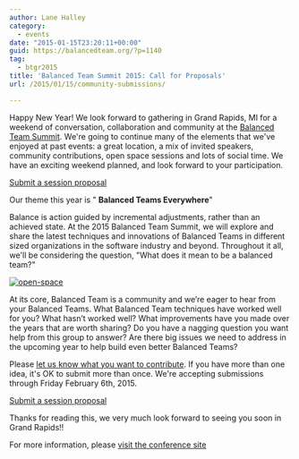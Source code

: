 ```yaml
---
author: Lane Halley
category:
  - events
date: "2015-01-15T23:20:11+00:00"
guid: https://balancedteam.org/?p=1140
tag:
  - btgr2015
title: 'Balanced Team Summit 2015: Call for Proposals'
url: /2015/01/15/community-submissions/

---
```

Happy New Year! We look forward to gathering in Grand Rapids, MI for a weekend of conversation, collaboration and community at the [Balanced Team Summit](/btgr2015 "Balanced Team Summit 2015"). We're going to continue many of the elements that we've enjoyed at past events: a great location, a mix of invited speakers, community contributions, open space sessions and lots of social time. We have an exciting weekend planned, and look forward to your participation.

[Submit a session proposal](http://goo.gl/forms/qku7r64Hvn "Balanced Team Summit Presentation Submission Form")

Our theme this year is " **Balanced Teams Everywhere**"

Balance is action guided by incremental adjustments, rather than an achieved state. At the 2015 Balanced Team Summit, we will explore and share the latest techniques and innovations of Balanced Teams in different sized organizations in the software industry and beyond. Throughout it all, we'll be considering the question, "What does it mean to be a balanced team?"

 [![open-space](/wp-content/uploads/2015/01/open-space.jpg)](/wp-content/uploads/2015/01/open-space.jpg)

At its core, Balanced Team is a community and we’re eager to hear from your Balanced Teams. What Balanced Team techniques have worked well for you? What hasn’t worked well? What improvements have you made over the years that are worth sharing? Do you have a nagging question you want help from this group to answer? Are there big issues we need to address in the upcoming year to help build even better Balanced Teams?

Please [let us know what you want to contribute](http://goo.gl/forms/qku7r64Hvn "Balanced Team Summit Session Proposal Form"). If you have more than one idea, it's OK to submit more than once. We're accepting submissions through Friday February 6th, 2015.

[Submit a session proposal](http://goo.gl/forms/qku7r64Hvn "Balanced Team Summit Presentation Submission Form")

Thanks for reading this, we very much look forward to seeing you soon in Grand Rapids!!

For more information, please [visit the conference site](/btgr2015/ "Balanced Team Summit 2015")
